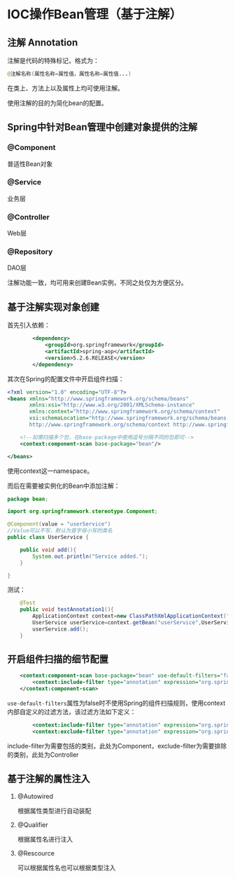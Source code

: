 # IOC操作Bean管理（基于注解）

## 注解 Annotation

注解是代码的特殊标记，格式为：

```Java
@注解名称(属性名称=属性值，属性名称=属性值...)
```

在类上、方法上以及属性上均可使用注解。

使用注解的目的为简化bean的配置。

## Spring中针对Bean管理中创建对象提供的注解

### @Component

普适性Bean对象

### @Service

业务层

### @Controller

Web层

### @Repository

DAO层

注解功能一致，均可用来创建Bean实例，不同之处仅为方便区分。

## 基于注解实现对象创建

首先引入依赖：

```xml
        <dependency>
            <groupId>org.springframework</groupId>
            <artifactId>spring-aop</artifactId>
            <version>5.2.6.RELEASE</version>
        </dependency>
```

其次在Spring的配置文件中开启组件扫描：

```XML
<?xml version="1.0" encoding="UTF-8"?>
<beans xmlns="http://www.springframework.org/schema/beans"
       xmlns:xsi="http://www.w3.org/2001/XMLSchema-instance"
       xmlns:context="http://www.springframework.org/schema/context"
       xsi:schemaLocation="http://www.springframework.org/schema/beans http://www.springframework.org/schema/beans/spring-beans.xsd
       http://www.springframework.org/schema/context http://www.springframework.org/schema/context/spring-context.xsd">

    <!--如需扫描多个包，在base-package中使用逗号分隔不同的包即可-->
    <context:component-scan base-package="bean"/>

</beans>
```

使用context这一namespace。

而后在需要被实例化的Bean中添加注解：

```Java
package bean;

import org.springframework.stereotype.Component;

@Component(value = "userService")
//Value可以不写，默认为首字母小写的类名
public class UserService {

    public void add(){
        System.out.println("Service added.");
    }

}
```

测试：

```Java
    @Test
    public void testAnnotation1(){
        ApplicationContext context=new ClassPathXmlApplicationContext("bean1.xml");
        UserService userService=context.getBean("userService",UserService.class);
        userService.add();
    }
```

## 开启组件扫描的细节配置

```XML
    <context:component-scan base-package="bean" use-default-filters="false">
        <context:include-filter type="annotation" expression="org.springframework.stereotype.Component"/>
    </context:component-scan>
```

`use-default-filters`属性为false时不使用Spring的组件扫描规则，使用context内部自定义的过滤方法，该过滤方法如下定义：

```XML
        <context:include-filter type="annotation" expression="org.springframework.stereotype.Component"/>
        <context:exclude-filter type="annotation" expression="org.springframework.stereotype.Controller"/>
```

include-filter为需要包括的类别，此处为Component，exclude-filter为需要排除的类别，此处为Controller

## 基于注解的属性注入

1. @Autowired

   根据属性类型进行自动装配

2. @Qualifier

   根据属性名进行注入

3. @Rescource

   可以根据属性名也可以根据类型注入